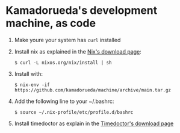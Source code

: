 # Kamadorueda's development machine, as code

1.  Make youre your system has `curl` installed

1.  Install nix as explained in the
    [Nix's download page](https://nixos.org/download):

    `$ curl -L nixos.org/nix/install | sh`

1.  Install with:

    `$ nix-env -if https://github.com/kamadorueda/machine/archive/main.tar.gz`

1.  Add the following line to your ~/.bashrc:

    `$ source ~/.nix-profile/etc/profile.d/bashrc`

1.  Install timedoctor as explain in the
    [Timedoctor's download page](https://www.timedoctor.com/es/download.html)